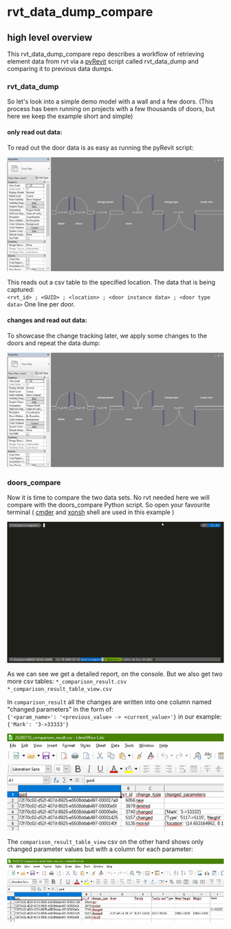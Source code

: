 # rvt_data_dump_compare

## high level overview

This rvt_data_dump_compare repo describes a workflow of retrieving 
element data from rvt via a [pyRevit](https://github.com/eirannejad/pyRevit) 
script called rvt_data_dump and comparing it to previous data dumps.

### rvt_data_dump
So let's look into a simple demo model with a wall and a few doors. 
(This process has been running on projects with a few thousands of doors, 
but here we keep the example short and simple)

#### only read out data:
To read out the door data is as easy as running the pyRevit script:

![only_doors_data_dump](media/rvt_only_doors_data_dump.gif)

This reads out a csv table to the specified location. 
The data that is being captured: <br>
`<rvt_id> ; <GUID> ; <location> ; <door instance data> ; <door type data>`
One line per door.

#### changes and read out data:
To showcase the change tracking later, we apply some changes to the doors 
and repeat the data dump:

![only_doors_data_dump](media/rvt_changes_and_doors_data_dump.gif)

### doors_compare
Now it is time to compare the two data sets. 
No rvt needed here we will compare with the doors_compare Python script.
So open your favourite terminal ( [cmder](https://github.com/cmderdev/cmder) 
and [xonsh](https://github.com/xonsh/xonsh) shell are used in this example )

![doors_compare](media/doors_compare.gif)

As we can see we get a detailed report, on the console. 
But we also get two more csv tables:
`*_comparison_result.csv`
`*_comparison_result_table_view.csv`

In `comparison_result` all the changes are written into one column named 
"changed parameters" in the form of:<br>
`{'<param_name>': '<previous_value> -> <current_value>'}` in our example: `{'Mark': '3->33333'}`

![comparison_result](media/comparison_result_csv.png)

The `comparison_result_table_view` csv on the other hand shows only changed 
parameter values but with a column for each parameter:

![comparison_result_table_view](media/comparison_result_table_view.png)

